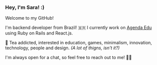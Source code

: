 ### Hey, I'm Sara! :)
Welcome to my GitHub! 

I'm backend developer from Brazil! 🇧🇷 I currently work on [Agenda Edu](https://agendaedu.com/) using Ruby on Rails and React.js.

🍵 Tea addicted, interested in education, games, minimalism, innovation, technology, people and design. *(A lot of thigns, isn't it?)*

I'm always open for a chat, so feel free to reach out to me! 🖖🏻

